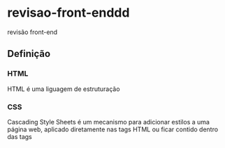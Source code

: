 # revisao-front-enddd
 revisão front-end

 ## Definição

 ### HTML

 HTML é uma liguagem de estruturação

 ### CSS

 Cascading Style Sheets é um mecanismo para adicionar estilos a uma página web, aplicado diretamente nas tags HTML ou ficar contido dentro das tags <style>. Também é possível, adicionar estilos adicionando um link para um arquivo CSS que contém os estilos.
